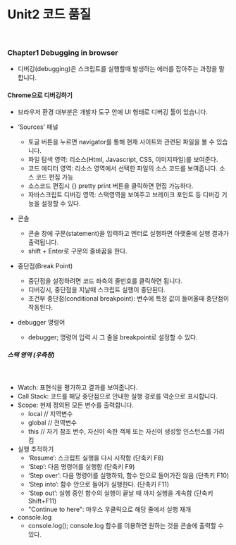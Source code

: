 # Unit2 코드 품질
<br>

### Chapter1 Debugging in browser

- 디버깅(debugging)은 스크립트를 실행할때 발생하는 에러를 잡아주는 과정을 말합니다.

#### Chrome으로 디버깅하기

- 브라우저 환경 대부분은 개발자 도구 안에 UI 형태로 디버깅 툴이 있습니다.

- ‘Sources’ 패널
	- 토글 버튼을 누르면 navigator를 통해 현재 사이트와 관련된 파일을 볼 수 있습니다.
	- 파일 탐색 영역: 리소스(Html, Javascript, CSS, 이미지파일)를 보여준다.
	- 코드 에디터 영역: 리소스 영역에서 선택한 파일의 소스 코드를 보여줍니다. 소스 코드 편집 가능
	- 소스코드 편집시 {} pretty print 버튼을 클릭하면 편집 가능하다.
	- 자바스크립트 디버깅 영역: 스택영역을 보여주고 브레이크 포인트 등 디버깅 기능을 설정할 수 있다.
- 콘솔
	- 콘솔 창에 구문(statement)을 입력하고 엔터로 실행하면 아랫줄에 실행 결과가 출력됩니다.
	- shift + Enter로 구문의 줄바꿈을 한다.
- 중단점(Break Point)
	- 중단점을 설정하려면 코드 좌측의 줄번호를 클릭하면 됩니다.
	- 디버깅시, 중단점을 지날때 스크립트 실행이 중단된다.
	- 조건부 중단점(conditional breakpoint): 변수에 특정 값이 들어올때 중단점이 작동된다.
- debugger 명령어
	- debugger; 명령어 입력 시 그 줄을 breakpoint로 설정할 수 있다.

##### 스택 영역 (우측창)
<br>

- Watch: 표현식을 평가하고 결과를 보여줍니다.
- Call Stack: 코드를 해당 중단점으로 안내한 실행 경로를 역순으로 표시합니다.
- Scope: 현재 정의된 모든 변수를 출력합니다.
	- local // 지역변수
	- global // 전역변수
	- this // 자기 참조 변수, 자신이 속한 객체 또는 자신이 생성할 인스턴스를 가리킴
- 실행 추적하기
	- ‘Resume’: 스크립트 실행을 다시 시작함 (단축키 F8)
	- ‘Step’: 다음 명령어를 실행함 (단축키 F9)
	- ‘Step over’: 다음 명령어를 실행하되, 함수 안으로 들어가진 않음 (단축키 F10)
	- ‘Step into’: 함수 안으로 들어가 실행한다. (단축키 F11)
	- ‘Step out’: 실행 중인 함수의 실행이 끝날 때 까지 실행을 계속함 (단축키 Shift+F11)
	- "Continue to here": 마우스 우클릭으로 해당 줄에서 실행 재개
- console.log
	- console.log(); console.log 함수를 이용하면 원하는 것을 콘솔에 출력할 수 있다.